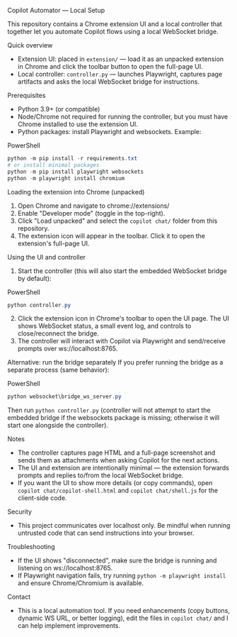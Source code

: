 Copilot Automator — Local Setup

This repository contains a Chrome extension UI and a local controller that together let you automate Copilot flows using a local WebSocket bridge.

Quick overview
- Extension UI: placed in `extension/` — load it as an unpacked extension in Chrome and click the toolbar button to open the full-page UI.
- Local controller: `controller.py` — launches Playwright, captures page artifacts and asks the local WebSocket bridge for instructions.

Prerequisites
- Python 3.9+ (or compatible)
- Node/Chrome not required for running the controller, but you must have Chrome installed to use the extension UI.
- Python packages: install Playwright and websockets. Example:

PowerShell
```powershell
python -m pip install -r requirements.txt
# or install minimal packages
python -m pip install playwright websockets
python -m playwright install chromium
```

Loading the extension into Chrome (unpacked)
1. Open Chrome and navigate to chrome://extensions/
2. Enable "Developer mode" (toggle in the top-right).
3. Click "Load unpacked" and select the `copilot chat/` folder from this repository.
4. The extension icon will appear in the toolbar. Click it to open the extension's full-page UI.

Using the UI and controller
1. Start the controller (this will also start the embedded WebSocket bridge by default):

PowerShell
```powershell
python controller.py
```

2. Click the extension icon in Chrome's toolbar to open the UI page. The UI shows WebSocket status, a small event log, and controls to close/reconnect the bridge.
3. The controller will interact with Copilot via Playwright and send/receive prompts over ws://localhost:8765.

Alternative: run the bridge separately
If you prefer running the bridge as a separate process (same behavior):

PowerShell
```powershell
python websocket\bridge_ws_server.py
```

Then run `python controller.py` (controller will not attempt to start the embedded bridge if the websockets package is missing; otherwise it will start one alongside the controller).

Notes
- The controller captures page HTML and a full-page screenshot and sends them as attachments when asking Copilot for the next actions.
- The UI and extension are intentionally minimal — the extension forwards prompts and replies to/from the local WebSocket bridge.
- If you want the UI to show more details (or copy commands), open `copilot chat/copilot-shell.html` and `copilot chat/shell.js` for the client-side code.

Security
- This project communicates over localhost only. Be mindful when running untrusted code that can send instructions into your browser.

Troubleshooting
- If the UI shows "disconnected", make sure the bridge is running and listening on ws://localhost:8765.
- If Playwright navigation fails, try running `python -m playwright install` and ensure Chrome/Chromium is available.

Contact
- This is a local automation tool. If you need enhancements (copy buttons, dynamic WS URL, or better logging), edit the files in `copilot chat/` and I can help implement improvements.

